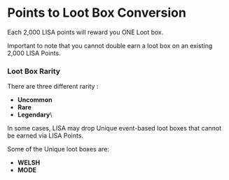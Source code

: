 # Points to Loot Box Conversion

Each 2,000 LISA points will reward you ONE Loot box.

Important to note that you cannot double earn a loot box on an existing 2,000 LISA Points.&#x20;

### Loot Box Rarity



There are three different rarity :

* **Uncommon**
* **Rare**
* **Legendary**\


In some cases, LISA may drop Unique event-based loot boxes that cannot be earned via LISA Points.&#x20;

Some of the Unique loot boxes are:

* **WELSH**
* **MODE**
